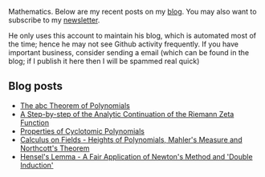 Mathematics. Below are my recent posts on my [blog](https://desvl.xyz). You may also want to subscribe to my [newsletter](https://www.getrevue.co/profile/desvl_).

He only uses this account to maintain his blog, which is automated most of the time; hence he may not see Github activity frequently. If you have important business, consider sending a email (which can be found in the blog; if I publish it here then I will be spammed real quick)

## Blog posts
<!-- BLOG-POST-LIST:START -->
- [The abc Theorem of Polynomials](https://desvl.xyz/2022/12/02/The-abc-Theorem-of-Polynomials/)
- [A Step-by-step of the Analytic Continuation of the Riemann Zeta Function](https://desvl.xyz/2022/11/24/riemann-zeta-continuation/)
- [Properties of Cyclotomic Polynomials](https://desvl.xyz/2022/09/22/cyclotomic-polynomial-elementary/)
- [Calculus on Fields - Heights of Polynomials, Mahler&#39;s Measure and Northcott&#39;s Theorem](https://desvl.xyz/2022/09/04/height-polynomial/)
- [Hensel&#39;s Lemma - A Fair Application of Newton&#39;s Method and &#39;Double Induction&#39;](https://desvl.xyz/2022/08/21/hensel-lemma-newton/)
<!-- BLOG-POST-LIST:END -->
